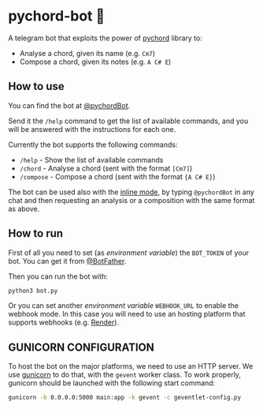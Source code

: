 # pychord-bot 🎹

A telegram bot that exploits the power of [pychord](https://pypi.org/project/pychord/) library to:

 - Analyse a chord, given its name (e.g. `Cm7`)
 - Compose a chord, given its notes (e.g. `A C# E`)

## How to use
You can find the bot at [@pychordBot](https://t.me/pychordBot).

Send it the `/help` command to get the list of available commands, and you will be answered with the instructions for each one.

Currently the bot supports the following commands:

 - `/help` - Show the list of available commands
 - `/chord` - Analyse a chord (sent with the format `[Cm7]`)
 - `/compose` - Compose a chord (sent with the format `{A C# E}`)

The bot can be used also with the [inline mode](https://core.telegram.org/bots/inline), by typing `@pychordBot` in any chat and then requesting an analysis or a composition with the same format as above.

## How to run
First of all you need to set (as _environment variable_) the `BOT_TOKEN` of your bot. You can get it from [@BotFather](https://t.me/BotFather).

Then you can run the bot with:
```bash
python3 bot.py
```

Or you can set another _environment variable_ `WEBHOOK_URL` to enable the webhook mode. In this case you will need to use an hosting platform that supports webhooks (e.g. [Render](https://render.com/)).

## GUNICORN CONFIGURATION
To host the bot on the major platforms, we need to use an HTTP server. We use [gunicorn](https://gunicorn.org/) to do that, with the `gevent` worker class. To work properly, gunicorn should be launched with the following start command:
```bash
gunicorn -b 0.0.0.0:5000 main:app -k gevent -c geventlet-config.py
```
